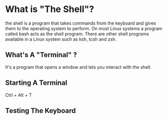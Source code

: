 # What is "The Shell"?
the shell is a program that takes commands from the keyboard and gives them to the operating system to perform.
On most Linux systems a program called bash acts as the shell program.
There are other shell programs available in a Linux system such as ksh, tcsh and zsh.

## What's A "Terminal" ?
It's a program that opens a window and lets you interact with the shell.

## Starting A Terminal
Ctrl + Alt + T

## Testing The Keyboard

<!--stackedit_data:
eyJoaXN0b3J5IjpbLTE1Njg2MjU3NF19
-->